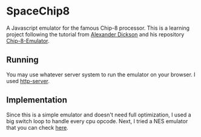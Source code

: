 # SpaceChip8
A Javascript emulator for the famous Chip-8 processor.
This is a learning project following the tutorial from [Alexander Dickson](https://github.com/alexanderdickson) and his repository [Chip-8-Emulator](https://github.com/alexanderdickson/Chip-8-Emulator).

## Running
You may use whatever server system to run the emulator on your browser. I used [http-server](https://github.com/indexzero/http-server#readme).

## Implementation
Since this is a simple emulator and doesn't need full optimization, I used a big switch loop to handle every cpu opcode.
Next, I tried a NES emulator that you can check [here](https://github.com/caioaletroca/HappiNESs).

